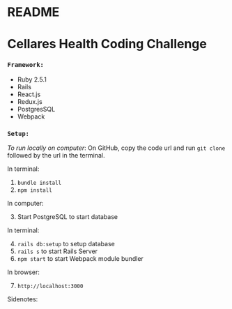 # README
# Cellares Health Coding Challenge

### `Framework:`

* Ruby 2.5.1
* Rails
* React.js
* Redux.js
* PostgresSQL
* Webpack

### `Setup:`
*To run locally on computer*:
On GitHub, copy the code url and run `git clone` followed by the url in the terminal.

In terminal: 
 1. `bundle install`
 2. `npm install`
 
In computer: 

 3. Start PostgreSQL to start database
 
In terminal: 

 4. `rails db:setup` to setup database 
 5. `rails s` to start Rails Server
 6. `npm start` to start Webpack module bundler

In browser: 

 7. `http://localhost:3000`

 Sidenotes:
 